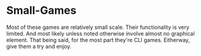 Small-Games
===========

Most of these games are relatively small scale.
Their functionality is very limited.
And most likely unless noted otherwise involve almost no graphical element.
That being said, for the most part they're CLI games.
Eitherway, give them a try and enjoy.
